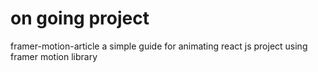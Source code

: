 # on going project
framer-motion-article
a simple guide for animating react js project using framer motion library
